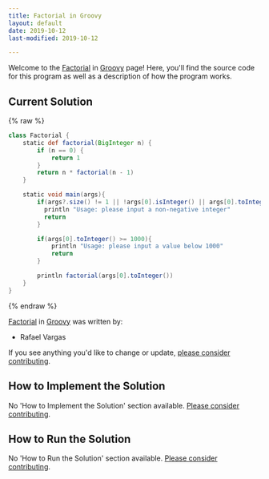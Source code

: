 ```yaml
---
title: Factorial in Groovy
layout: default
date: 2019-10-12
last-modified: 2019-10-12

---
```


Welcome to the [Factorial](https://sampleprograms.io/projects/factorial) in [Groovy](https://sampleprograms.io/languages/groovy) page! Here, you'll find the source code for this program as well as a description of how the program works.

## Current Solution

{% raw %}

```groovy
class Factorial {
    static def factorial(BigInteger n) {
        if (n == 0) {
            return 1
        }
        return n * factorial(n - 1)
    }

    static void main(args){
        if(args?.size() != 1 || !args[0].isInteger() || args[0].toInteger() < 0) {
          println "Usage: please input a non-negative integer"
          return
        }

        if(args[0].toInteger() >= 1000){
            println "Usage: please input a value below 1000"
            return
        }

        println factorial(args[0].toInteger())
    }
}
```

{% endraw %}

[Factorial](https://sampleprograms.io/projects/factorial) in [Groovy](https://sampleprograms.io/languages/groovy) was written by:

- Rafael Vargas

If you see anything you'd like to change or update, [please consider contributing](https://github.com/TheRenegadeCoder/sample-programs).

## How to Implement the Solution

No 'How to Implement the Solution' section available. [Please consider contributing](https://github.com/TheRenegadeCoder/sample-programs-website).

## How to Run the Solution

No 'How to Run the Solution' section available. [Please consider contributing](https://github.com/TheRenegadeCoder/sample-programs-website).